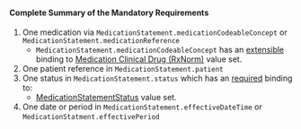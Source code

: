 #### Complete Summary of the Mandatory Requirements


1.  One medication via `MedicationStatement.medicationCodeableConcept` or `MedicationStatement.medicationReference`   
     -  `MedicationStatement.medicationCodeableConcept` has an [extensible](http://hl7-fhir.github.io/terminologies.html#extensible) binding to [Medication Clinical Drug (RxNorm)] value set.
1.  One patient reference in `MedicationStatement.patient`
1.  One status in `MedicationStatement.status` which has an [required](http://hl7-fhir.github.io/terminologies.html#required) binding to:
    -   [MedicationStatementStatus] value set.
1.  One date or period in `MedicationStatement.effectiveDateTime` or `MedicationStatment.effectivePeriod`


  [DAF MedicationStatement Profile]: http://hl7.org/fhir/daf/medicationstatement-daf.html
  [DAF MedicationOrder Profile]: http://hl7.org/fhir/daf/medicationorder-daf.html
  [Medication Clinical Drug (RxNorm)]: valueset-daf-medication-codes.html
  [MedicationOrderStatus]: http://hl7.org/fhir/daf/valueset-medication-order-status.html
  [MedicationStatementStatus]: http://hl7-fhir.github.io/valueset-medication-statement-status.html


